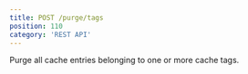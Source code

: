```yaml
---
title: POST /purge/tags
position: 110
category: 'REST API'
---
```


Purge all cache entries belonging to one or more cache tags.


